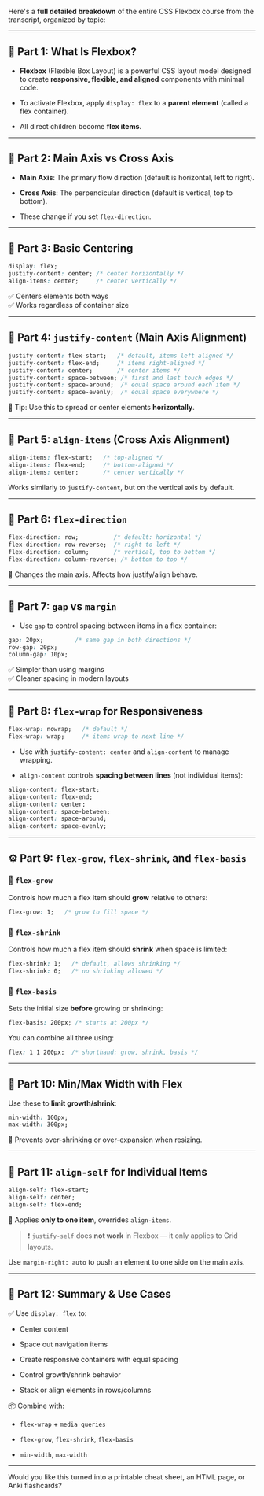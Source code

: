 Here's a **full detailed breakdown** of the entire CSS Flexbox course from the transcript, organized by topic:

---

## 🧱 Part 1: What Is Flexbox?

- **Flexbox** (Flexible Box Layout) is a powerful CSS layout model designed to create **responsive, flexible, and aligned** components with minimal code.
    
- To activate Flexbox, apply `display: flex` to a **parent element** (called a flex container).
    
- All direct children become **flex items**.
    

---

## 🎯 Part 2: Main Axis vs Cross Axis

- **Main Axis**: The primary flow direction (default is horizontal, left to right).
    
- **Cross Axis**: The perpendicular direction (default is vertical, top to bottom).
    
- These change if you set `flex-direction`.
    

---

## 📌 Part 3: Basic Centering

```css
display: flex;
justify-content: center; /* center horizontally */
align-items: center;     /* center vertically */
```

✅ Centers elements both ways  
✅ Works regardless of container size

---

## 🧭 Part 4: `justify-content` (Main Axis Alignment)

```css
justify-content: flex-start;   /* default, items left-aligned */
justify-content: flex-end;     /* items right-aligned */
justify-content: center;       /* center items */
justify-content: space-between; /* first and last touch edges */
justify-content: space-around;  /* equal space around each item */
justify-content: space-evenly;  /* equal space everywhere */
```

🧠 Tip: Use this to spread or center elements **horizontally**.

---

## 🧲 Part 5: `align-items` (Cross Axis Alignment)

```css
align-items: flex-start;   /* top-aligned */
align-items: flex-end;     /* bottom-aligned */
align-items: center;       /* center vertically */
```

Works similarly to `justify-content`, but on the vertical axis by default.

---

## 🔄 Part 6: `flex-direction`

```css
flex-direction: row;          /* default: horizontal */
flex-direction: row-reverse;  /* right to left */
flex-direction: column;       /* vertical, top to bottom */
flex-direction: column-reverse; /* bottom to top */
```

🧠 Changes the main axis. Affects how justify/align behave.

---

## 🧩 Part 7: `gap` vs `margin`

- Use `gap` to control spacing between items in a flex container:
    

```css
gap: 20px;         /* same gap in both directions */
row-gap: 20px;
column-gap: 10px;
```

✅ Simpler than using margins  
✅ Cleaner spacing in modern layouts

---

## 📱 Part 8: `flex-wrap` for Responsiveness

```css
flex-wrap: nowrap;   /* default */
flex-wrap: wrap;     /* items wrap to next line */
```

- Use with `justify-content: center` and `align-content` to manage wrapping.
    
- `align-content` controls **spacing between lines** (not individual items):
    

```css
align-content: flex-start;
align-content: flex-end;
align-content: center;
align-content: space-between;
align-content: space-around;
align-content: space-evenly;
```

---

## ⚙️ Part 9: `flex-grow`, `flex-shrink`, and `flex-basis`

### 🔹 `flex-grow`

Controls how much a flex item should **grow** relative to others:

```css
flex-grow: 1;   /* grow to fill space */
```

### 🔹 `flex-shrink`

Controls how much a flex item should **shrink** when space is limited:

```css
flex-shrink: 1;   /* default, allows shrinking */
flex-shrink: 0;   /* no shrinking allowed */
```

### 🔹 `flex-basis`

Sets the initial size **before** growing or shrinking:

```css
flex-basis: 200px; /* starts at 200px */
```

You can combine all three using:

```css
flex: 1 1 200px;  /* shorthand: grow, shrink, basis */
```

---

## 🧃 Part 10: Min/Max Width with Flex

Use these to **limit growth/shrink**:

```css
min-width: 100px;
max-width: 300px;
```

🧠 Prevents over-shrinking or over-expansion when resizing.

---

## 🧍 Part 11: `align-self` for Individual Items

```css
align-self: flex-start;
align-self: center;
align-self: flex-end;
```

🔹 Applies **only to one item**, overrides `align-items`.

> ❗ `justify-self` does **not work** in Flexbox — it only applies to Grid layouts.

Use `margin-right: auto` to push an element to one side on the main axis.

---

## 🧠 Part 12: Summary & Use Cases

✅ Use `display: flex` to:

- Center content
    
- Space out navigation items
    
- Create responsive containers with equal spacing
    
- Control growth/shrink behavior
    
- Stack or align elements in rows/columns
    

📦 Combine with:

- `flex-wrap` + `media queries`
    
- `flex-grow`, `flex-shrink`, `flex-basis`
    
- `min-width`, `max-width`
    

---

Would you like this turned into a printable cheat sheet, an HTML page, or Anki flashcards?